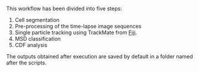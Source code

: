 This workflow has been divided into five steps:
1. Cell segmentation
2. Pre-processing of the time-lapse image sequences
3. Single particle tracking using TrackMate from [Fiji](https://imagej.net/plugins/trackmate/).
4. MSD classification
5. CDF analysis

The outputs obtained after execution are saved by default in a folder named after the scripts.
